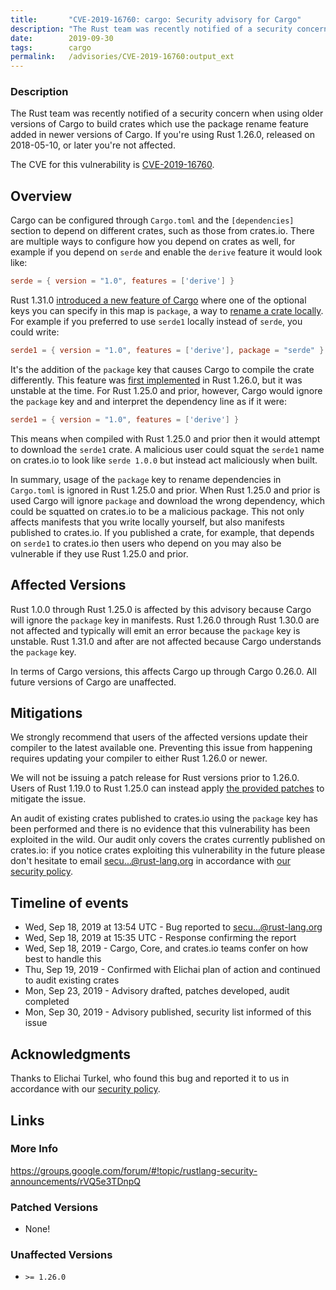 ```yaml
---
title:       "CVE-2019-16760: cargo: Security advisory for Cargo"
description: "The Rust team was recently notified of a security concern when using older versions of Cargo to build crates which use the package rename feature added in newer versions of Cargo. If youre using Rust 1.26.0, released on 20180510, or later youre not affected. The CVE for this vulnerability is CVE2019167600.  Overview Cargo can be configured through Cargo.toml and the dependencies section to depend on different crates, such as those from crates.io. There are multiple ways to configure how you depend on crates as well, for example if you depend on serde and enable the derive feature it would look like toml serde   version  1.0, features  derive   Rust 1.31.0 introduced a new feature of Cargo1 where one of the optional keys you can specify in this map is package, a way to rename a crate locally2. For example if you preferred to use serde1 locally instead of serde, you could write toml serde1   version  1.0, features  derive, package  serde   Its the addition of the package key that causes Cargo to compile the crate differently. This feature was first implemented3 in Rust 1.26.0, but it was unstable at the time. For Rust 1.25.0 and prior, however, Cargo would ignore the package key and and interpret the dependency line as if it were toml serde1   version  1.0, features  derive   This means when compiled with Rust 1.25.0 and prior then it would attempt to download the serde1 crate. A malicious user could squat the serde1 name on crates.io to look like serde 1.0.0 but instead act maliciously when built. In summary, usage of the package key to rename dependencies in Cargo.toml is ignored in Rust 1.25.0 and prior. When Rust 1.25.0 and prior is used Cargo will ignore package and download the wrong dependency, which could be squatted on crates.io to be a malicious package. This not only affects manifests that you write locally yourself, but also manifests published to crates.io. If you published a crate, for example, that depends on serde1 to crates.io then users who depend on you may also be vulnerable if they use Rust 1.25.0 and prior.  Affected Versions Rust 1.0.0 through Rust 1.25.0 is affected by this advisory because Cargo will ignore the package key in manifests. Rust 1.26.0 through Rust 1.30.0 are not affected and typically will emit an error because the package key is unstable. Rust 1.31.0 and after are not affected because Cargo understands the package key. In terms of Cargo versions, this affects Cargo up through Cargo 0.26.0. All future versions of Cargo are unaffected.  Mitigations We strongly recommend that users of the affected versions update their compiler to the latest available one. Preventing this issue from happening requires updating your compiler to either Rust 1.26.0 or newer. We will not be issuing a patch release for Rust versions prior to 1.26.0. Users of Rust 1.19.0 to Rust 1.25.0 can instead apply the provided patches4 to mitigate the issue. An audit of existing crates published to crates.io using the package key has been performed and there is no evidence that this vulnerability has been exploited in the wild. Our audit only covers the crates currently published on crates.io if you notice crates exploiting this vulnerability in the future please dont hesitate to email secu...rustlang.org in accordance with our security policy5.  Timeline of events  Wed, Sep 18, 2019 at 1354 UTC  Bug reported to secu...rustlang.org  Wed, Sep 18, 2019 at 1535 UTC  Response confirming the report  Wed, Sep 18, 2019  Cargo, Core, and crates.io teams confer on how best to handle this  Thu, Sep 19, 2019  Confirmed with Elichai plan of action and continued to audit existing crates  Mon, Sep 23, 2019  Advisory drafted, patches developed, audit completed  Mon, Sep 30, 2019  Advisory published, security list informed of this issue  Acknowledgments Thanks to Elichai Turkel, who found this bug and reported it to us in accordance with our security policy5.  Links 0 httpscve.mitre.orgcgibincvename.cginameCVE201916760 1 httpsblog.rustlang.org20181206Rust1.31andrust2018.htmlcargofeatures 2 httpsdoc.rustlang.orgcargoreferencespecifyingdependencies.htmlrenamingdependenciesincargotoml 3 httpsgithub.comrustlangcargopull4953 4 httpsgist.github.compietroalbini0d293b24a44babbeb6187e06eebd4992 5 httpswww.rustlang.orgpoliciessecurity"
date:        2019-09-30
tags:        cargo
permalink:   /advisories/CVE-2019-16760:output_ext
---
```


### Description

The Rust team was recently notified of a security concern when using older
versions of Cargo to build crates which use the package rename feature added in
newer versions of Cargo. If you're using Rust 1.26.0, released on 2018-05-10,
or later you're not affected.

The CVE for this vulnerability is [CVE-2019-16760][0].

## Overview

Cargo can be configured through `Cargo.toml` and the `[dependencies]` section
to depend on different crates, such as those from crates.io. There are multiple
ways to configure how you depend on crates as well, for example if you depend
on `serde` and enable the `derive` feature it would look like:

```toml
serde = { version = "1.0", features = ['derive'] }
```

Rust 1.31.0 [introduced a new feature of Cargo][1] where one of the optional
keys you can specify in this map is `package`, a way to [rename a crate
locally][2]. For example if you preferred to use `serde1` locally instead of
`serde`, you could write:

```toml
serde1 = { version = "1.0", features = ['derive'], package = "serde" }
```

It's the addition of the `package` key that causes Cargo to compile the crate
differently. This feature was [first implemented][3] in Rust 1.26.0, but it was
unstable at the time. For Rust 1.25.0 and prior, however, Cargo would ignore
the `package` key and and interpret the dependency line as if it were:

```toml
serde1 = { version = "1.0", features = ['derive'] }
```

This means when compiled with Rust 1.25.0 and prior then it would attempt to
download the `serde1` crate. A malicious user could squat the `serde1` name on
crates.io to look like `serde 1.0.0` but instead act maliciously when built.

In summary, usage of the `package` key to rename dependencies in `Cargo.toml`
is ignored in Rust 1.25.0 and prior. When Rust 1.25.0 and prior is used Cargo
will ignore `package` and download the wrong dependency, which could be
squatted on crates.io to be a malicious package. This not only affects
manifests that you write locally yourself, but also manifests published to
crates.io. If you published a crate, for example, that depends on `serde1` to
crates.io then users who depend on you may also be vulnerable if they use Rust
1.25.0 and prior.

## Affected Versions

Rust 1.0.0 through Rust 1.25.0 is affected by this advisory because Cargo will
ignore the `package` key in manifests. Rust 1.26.0 through Rust 1.30.0 are not
affected and typically will emit an error because the `package` key is
unstable. Rust 1.31.0 and after are not affected because Cargo understands the
`package` key.

In terms of Cargo versions, this affects Cargo up through Cargo 0.26.0. All
future versions of Cargo are unaffected.

## Mitigations

We strongly recommend that users of the affected versions update their compiler
to the latest available one. Preventing this issue from happening requires
updating your compiler to either Rust 1.26.0 or newer.

We will not be issuing a patch release for Rust versions prior to 1.26.0. Users
of Rust 1.19.0 to Rust 1.25.0 can instead apply [the provided patches][4] to
mitigate the issue.

An audit of existing crates published to crates.io using the `package` key has
been performed and there is no evidence that this vulnerability has been
exploited in the wild. Our audit only covers the crates currently published on
crates.io: if you notice crates exploiting this vulnerability in the future
please don't hesitate to email secu...@rust-lang.org in accordance with [our
security policy][5].

## Timeline of events

* Wed, Sep 18, 2019 at 13:54 UTC - Bug reported to secu...@rust-lang.org
* Wed, Sep 18, 2019 at 15:35 UTC - Response confirming the report
* Wed, Sep 18, 2019 - Cargo, Core, and crates.io teams confer on how best to
handle this
* Thu, Sep 19, 2019 - Confirmed with Elichai plan of action and continued to
audit existing crates
* Mon, Sep 23, 2019 - Advisory drafted, patches developed, audit completed
* Mon, Sep 30, 2019 - Advisory published, security list informed of this issue

## Acknowledgments

Thanks to Elichai Turkel, who found this bug and reported it to us in accordance
with our [security policy][5].

## Links

[0]: https://cve.mitre.org/cgi-bin/cvename.cgi?name=CVE-2019-16760
[1]: https://blog.rust-lang.org/2018/12/06/Rust-1.31-and-rust-2018.html#cargo-features
[2]: https://doc.rust-lang.org/cargo/reference/specifying-dependencies.html#renaming-dependencies-in-cargotoml
[3]: https://github.com/rust-lang/cargo/pull/4953
[4]: https://gist.github.com/pietroalbini/0d293b24a44babbeb6187e06eebd4992
[5]: https://www.rust-lang.org/policies/security

### More Info

<https://groups.google.com/forum/#!topic/rustlang-security-announcements/rVQ5e3TDnpQ>

### Patched Versions

- None!


### Unaffected Versions

- `>= 1.26.0`
